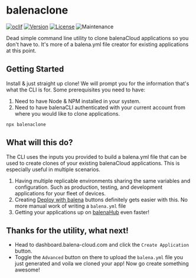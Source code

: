 # balenaclone

[![oclif](https://img.shields.io/badge/cli-oclif-brightgreen.svg)](https://oclif.io)
[![Version](https://img.shields.io/npm/v/balenaclone.svg)](https://npmjs.org/package/balenaclone)
[![License](https://img.shields.io/npm/l/balenaclone.svg)](https://github.com/balena-io-playground/balenaclone/blob/master/package.json)
![Maintenance](https://img.shields.io/maintenance/yes/2020?color=blueviolet)

Dead simple command line utility to clone balenaCloud applications so you don't have to. It's more of a balena.yml file creator for existing applications at this point. 

## Getting Started

Install & just straight up clone! We will prompt you for the information that's what the CLI is for. Some prerequisites you need to have:
1. Need to have Node & NPM installed in your system. 
2. Need to have balenaCLI authenticated with your current account from where you would like to clone applications. 

```
npx balenaclone
```

## What will this do?

The CLI uses the inputs you provided to build a balena.yml file that can be used to create clones of your existing balenaCloud applications. This is especially useful in multiple scenarios.

1. Having multiple replicable environments sharing the same variables and configuration. Such as production, testing, and development applications for your fleet of devices. 
2. Creating [Deploy with balena](https://www.balena.io/docs/learn/deploy/deploy-with-balena-button/) buttons definitely gets easier with this. No more manual work of writing a `balena.yml` file
3. Getting your applications up on [balenaHub](https://www.hub.balena.io) even faster!

## Thanks for the utility, what next!

- Head to dashboard.balena-cloud.com and click the `Create Application` button. 
- Toggle the `Advanced` button on there to upload the `balena.yml` file you just generated and voila we cloned your app! Now go create something awesome!

